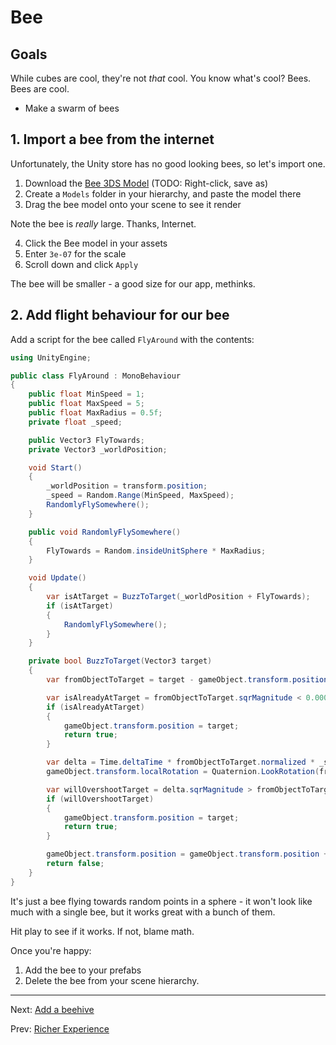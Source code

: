 # Bee 

## Goals

While cubes are cool, they're not _that_ cool.  You know what's cool? Bees. Bees are cool.

* Make a swarm of bees

## 1. Import a bee from the internet

Unfortunately, the Unity store has no good looking bees, so let's import one.

1. Download the <a href="/assets/models/bee.3ds" target="_blank" download>Bee 3DS Model</a> (TODO: Right-click, save as)
2. Create a `Models` folder in your hierarchy, and paste the model there
3. Drag the bee model onto your scene to see it render

Note the bee is _really_ large. Thanks, Internet.

4. Click the Bee model in your assets
5. Enter `3e-07` for the scale
6. Scroll down and click `Apply`

The bee will be smaller - a good size for our app, methinks.

## 2. Add flight behaviour for our bee

Add a script for the bee called `FlyAround` with the contents:

```cs
using UnityEngine;

public class FlyAround : MonoBehaviour
{
    public float MinSpeed = 1;
    public float MaxSpeed = 5;
    public float MaxRadius = 0.5f;
    private float _speed;

    public Vector3 FlyTowards;
    private Vector3 _worldPosition;

    void Start()
    {
        _worldPosition = transform.position;
        _speed = Random.Range(MinSpeed, MaxSpeed);
        RandomlyFlySomewhere();
    }

    public void RandomlyFlySomewhere()
    {
        FlyTowards = Random.insideUnitSphere * MaxRadius;
    }

    void Update()
    {
        var isAtTarget = BuzzToTarget(_worldPosition + FlyTowards);
        if (isAtTarget)
        {
            RandomlyFlySomewhere();
        }
    }

    private bool BuzzToTarget(Vector3 target)
    {
        var fromObjectToTarget = target - gameObject.transform.position;

        var isAlreadyAtTarget = fromObjectToTarget.sqrMagnitude < 0.0001f;
        if (isAlreadyAtTarget)
        {
            gameObject.transform.position = target;
            return true;
        }

        var delta = Time.deltaTime * fromObjectToTarget.normalized * _speed;
        gameObject.transform.localRotation = Quaternion.LookRotation(fromObjectToTarget.normalized);

        var willOvershootTarget = delta.sqrMagnitude > fromObjectToTarget.sqrMagnitude;
        if (willOvershootTarget)
        {
            gameObject.transform.position = target;
            return true;
        }

        gameObject.transform.position = gameObject.transform.position + delta;
        return false;
    }
}
```

It's just a bee flying towards random points in a sphere - it won't look like much with a single bee, but it works great with a bunch of them.

Hit play to see if it works.  If not, blame math.

Once you're happy:

1. Add the bee to your prefabs
2. Delete the bee from your scene hierarchy.

---
Next: [Add a beehive](2-hive.md)

Prev: [Richer Experience](index.md)